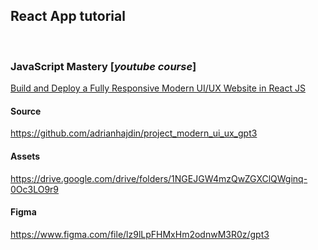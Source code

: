 ## React App tutorial  
<br>  

### JavaScript Mastery [_youtube course_]

[Build and Deploy a Fully Responsive Modern UI/UX Website in React JS](https://www.youtube.com/watch?v=LMagNcngvcU)  


#### Source
https://github.com/adrianhajdin/project_modern_ui_ux_gpt3

#### Assets
https://drive.google.com/drive/folders/1NGEJGW4mzQwZGXClQWginq-0Oc3LO9r9

#### Figma
https://www.figma.com/file/lz9lLpFHMxHm2odnwM3R0z/gpt3